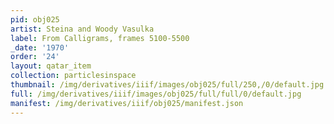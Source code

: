 ```yaml
---
pid: obj025
artist: Steina and Woody Vasulka
label: From Calligrams, frames 5100-5500
_date: '1970'
order: '24'
layout: qatar_item
collection: particlesinspace
thumbnail: /img/derivatives/iiif/images/obj025/full/250,/0/default.jpg
full: /img/derivatives/iiif/images/obj025/full/full/0/default.jpg
manifest: /img/derivatives/iiif/obj025/manifest.json
---
```

